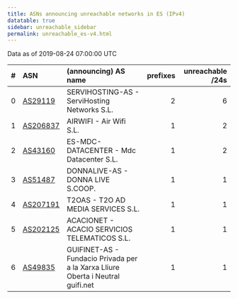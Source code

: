 ```yaml
---
title: ASNs announcing unreachable networks in ES (IPv4)
datatable: true
sidebar: unreachable_sidebar
permalink: unreachable_es-v4.html
---
```


Data as of 2019-08-24 07:00:00 UTC


<div class="datatable-begin"></div>

|   # | ASN                                      | (announcing) AS name                                                            |   prefixes |   unreachable /24s |
|----:|:-----------------------------------------|:--------------------------------------------------------------------------------|-----------:|-------------------:|
|   0 | [AS29119](unreachable_AS29119-v4.html)   | SERVIHOSTING-AS - ServiHosting Networks S.L.                                    |          2 |                  6 |
|   1 | [AS206837](unreachable_AS206837-v4.html) | AIRWIFI - Air Wifi S.L.                                                         |          1 |                  2 |
|   2 | [AS43160](unreachable_AS43160-v4.html)   | ES-MDC-DATACENTER - Mdc Datacenter S.L.                                         |          1 |                  2 |
|   3 | [AS51487](unreachable_AS51487-v4.html)   | DONNALIVE-AS - DONNA LIVE S.COOP.                                               |          1 |                  1 |
|   4 | [AS207191](unreachable_AS207191-v4.html) | T2OAS - T2O AD MEDIA SERVICES S.L.                                              |          1 |                  1 |
|   5 | [AS202125](unreachable_AS202125-v4.html) | ACACIONET - ACACIO SERVICIOS TELEMATICOS S.L.                                   |          1 |                  1 |
|   6 | [AS49835](unreachable_AS49835-v4.html)   | GUIFINET-AS - Fundacio Privada per a la Xarxa Lliure Oberta i Neutral guifi.net |          1 |                  1 |

<div class="datatable-end"></div>